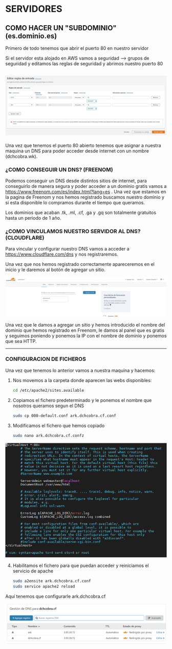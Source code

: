 # SERVIDORES

## COMO HACER UN "SUBDOMINIO" (**es**.dominio.es)

Primero de todo tenemos que abrir el puerto 80 en nuestro servidor 

Si el servidor esta alojado en AWS vamos a seguridad --> grupos de seguridad y editamos las reglas de seguridad y abrimos nuestro puerto 80

![Screenshot](img/1.jpg)
---

Una vez que tenemos el puerto 80 abierto tenemos que asignar a nuestra maquina un DNS para poder acceder desde internet con un nombre (dchcobra.wk).

### ¿COMO CONSEGUIR UN DNS? (FREENOM)

Podemos conseguir un DNS desde distintos sitios de internet, para conseguirlo de manera segura y poder acceder a un dominio gratis vamos a https://www.freenom.com/es/index.html?lang=es .
Una vez que estamos en la pagina de Freenom y nos hemos registrado buscamos nuestro dominio y si esta disponible lo compramos durante el tiempo que queramos. 

Los dominios que acaban .tk, .ml, .cf, .ga y .gq son totalmente gratuitos hasta un periodo de 1 año.

### ¿COMO VINCULAMOS NUESTRO SERVIDOR AL DNS? (CLOUDFLARE)

Para vincular y configurar nuestro DNS vamos a acceder a https://www.cloudflare.com/dns y nos registraremos.

Una vez que nos hemos registrado correctamente apareceremos en el inicio y le daremos al botón de agregar un sitio.

![Screenshot](img/3.jpg)

Una vez que le damos a agregar un sitio y hemos introducido el nombre del dominio que hemos registrado en Freenom, le damos al panel que es gratis y seguimos poniendo y ponemos la IP con el nombre de dominio y ponemos que sea HTTP.

---

### CONFIGURACION DE FICHEROS

Una vez que tenemos lo anterior vamos a nuestra maquina y hacemos:

1. Nos movemos a la carpeta donde aparecen las webs disponibles:

   ```bash
   cd /etc/apache2/sites.available
   ```

2. Copiamos el fichero predeterminado y le ponemos el nombre que nosotros queramos segun el DNS

   ```bash
   sudo cp 000-default.conf ark.dchcobra.cf.conf
   ```

3. Modificamos el fichero que hemos copiado

   ```bash
   sudo nano ark.dchcobra.cf.confz
   ```

![Screenshot](img/4.jpg)

4. Habilitamos el fichero para que puedan acceder y reiniciamos el servicio de apache

   ```bash
   sudo a2ensite ark.dchcobra.cf.conf
   sudo service apache2 reload
   ```

   

Aquí tenemos que configurarle ark.dchcobra.cf

![Screenshot](img/5.jpg)
